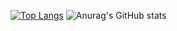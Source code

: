 [![Top Langs](https://github-readme-stats.vercel.app/api/top-langs/?username=I-am-a-squirrel)](https://github.com/I-am-a-squirrel/I-am-a-squirrel)
![Anurag's GitHub stats](https://github-readme-stats.vercel.app/api?username=I-am-a-squiirel&show_icons=true&theme=highcontrast)
